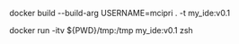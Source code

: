 docker build  --build-arg USERNAME=mcipri . -t my_ide:v0.1


docker run -itv ${PWD}/tmp:/tmp my_ide:v0.1 zsh
